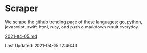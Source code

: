 # Scraper

We scrape the github trending page of these languages: go, python, javascript, swift, html, ruby, and push a markdown result everyday.

[2021-04-05.md](https://github.com/henson/Scraper/blob/master/2021-04-05.md)

Last Updated: 2021-04-05 12:46:43